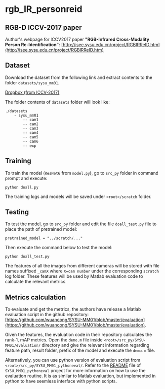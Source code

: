 # rgb_IR_personreid

## RGB-D ICCV-2017 paper

Author's webpage for ICCV2017 paper **"RGB-Infrared Cross-Modality Person Re-Identification"**:
[http://isee.sysu.edu.cn/project/RGBIRReID.htm](http://isee.sysu.edu.cn/project/RGBIRReID.htm)

## Dataset

Download the dataset from the following link and extract contents to the folder `datasets/sysu_mm01`.

[Dropbox (from ICCV-2017)](https://www.dropbox.com/sh/v036mg1q4yg7awb/AABhxU-FJ4X2oyq7-Ts6bgD0a?dl=0 )

The folder contents of `datasets` folder will look like:

```
./datasets
    - sysu_mm01
        -- cam1
        -- cam2
        -- cam3
        -- cam4
        -- cam5
        -- cam6
        -- exp

```

## Training

To train the model (`ResNet6` from `model.py`), go to `src_py` folder in command prompt and execute:

```
python doall.py
```

The training logs and models will be saved under `<root>/scratch` folder.

## Testing

To test the model, go to `src_py` folder and edit the file `doall_test.py` file to place the path of pretrained model:

```
pretrained_model = "../scratch/..."
```
Then execute the command below to test the model:
```
python doall_test.py
```
The features of all the images from different cameras will be stored with file names suffixed `_camX` where `X=cam number` under the corresponding `scratch` log folder. These features will be used by Matlab evaluation code to calculate the relevant metrics.

## Metrics calculation

To evaluate and get the metrics, the authors have release a Matlab evaluation script in the github repository: [https://github.com/wuancong/SYSU-MM01/blob/master/evaluation](https://github.com/wuancong/SYSU-MM01/blob/master/evaluation).

Given the features, the evaluation code in their repository calculates the rank-1, mAP metrics. Open the `demo.m` file inside `<root>/src_py/SYSU-MM01/evaluation/` directory and give the relevant information regarding feature path, result folder, prefix of the model and execute the `demo.m` file.

Alternatively, you can use python version of evaluation script from `<root>/src_py/SYSU_MM01_pythoneval/`. Refer to the [README](https://github.com/InnovArul/SYSU_MM01_pythoneval/blob/master/README.md) file of `SYSU_MM01_pythoneval` project for more information on how to use the evaluation routine. It is as similar to Matlab evaluation, but implemented in python to have seemless interface with python scripts. 
